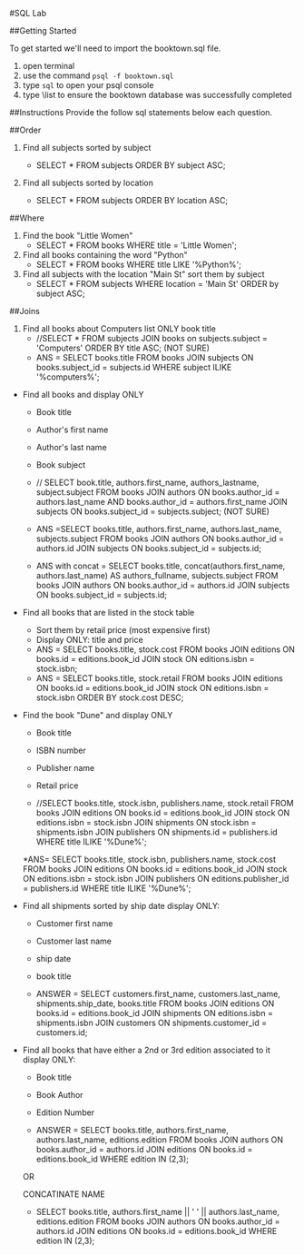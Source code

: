 #SQL Lab


##Getting Started

To get started we'll need to import the booktown.sql file.

1. open terminal
2. use the command `psql -f booktown.sql`
3. type `sql` to open your psql console
4. type \list to ensure the booktown database was successfully completed

##Instructions
Provide the follow sql statements below each question.

##Order
1. Find all subjects sorted by subject

	* SELECT * FROM subjects ORDER BY subject ASC;
	
2. Find all subjects sorted by location
	* SELECT * FROM subjects ORDER BY location ASC; 

##Where
1. Find the book "Little Women"
	* SELECT * FROM books WHERE title = 'Little Women';
2. Find all books containing the word "Python"
	* SELECT * FROM books WHERE title LIKE '%Python%';
3. Find all subjects with the location "Main St" sort them by subject
	* SELECT * FROM subjects WHERE location = 'Main St' ORDER by subject ASC;

##Joins

1. Find all books about Computers list ONLY book title
	* //SELECT * FROM subjects JOIN books on subjects.subject = 'Computers' ORDER BY title ASC; (NOT SURE)
	* ANS = SELECT books.title FROM books JOIN subjects ON books.subject_id = subjects.id WHERE subject ILIKE '%computers%';

* Find all books and display ONLY
	* Book title
	* Author's first name
	* Author's last name
	* Book subject

	* // SELECT book.title, authors.first_name, authors_lastname, subject.subject FROM books JOIN authors ON books.author_id = authors.last_name AND books.author_id = authors.first_name JOIN subjects ON books.subject_id = subjects.subject; (NOT SURE)
	* ANS =SELECT books.title, authors.first_name, authors.last_name, subjects.subject FROM books JOIN authors ON books.author_id = authors.id JOIN subjects ON books.subject_id = subjects.id; 
	* ANS with concat = SELECT books.title, concat(authors.first_name, authors.last_name) AS authors_fullname, subjects.subject FROM books JOIN authors ON books.author_id = authors.id JOIN subjects ON books.subject_id = subjects.id;
	
* Find all books that are listed in the stock table
	* Sort them by retail price (most expensive first)
	* Display ONLY: title and price
	* ANS = SELECT books.title, stock.cost FROM books JOIN editions ON books.id = editions.book_id JOIN stock ON editions.isbn = stock.isbn; 
	* ANS = SELECT books.title, stock.retail FROM books JOIN editions ON books.id = editions.book_id JOIN stock ON editions.isbn = stock.isbn ORDER BY stock.cost DESC;

* Find the book "Dune" and display ONLY
	* Book title
	* ISBN number
	* Publisher name
	* Retail price
	
	* //SELECT books.title, stock.isbn, publishers.name, stock.retail FROM books JOIN editions ON books.id = editions.book_id JOIN stock ON editions.isbn = stock.isbn JOIN shipments ON stock.isbn = shipments.isbn JOIN publishers ON shipments.id = publishers.id WHERE title ILIKE '%Dune%';
	
	*ANS= SELECT books.title, stock.isbn, publishers.name, stock.cost FROM books JOIN editions ON books.id = editions.book_id JOIN stock ON editions.isbn = stock.isbn JOIN publishers ON editions.publisher_id = publishers.id WHERE title ILIKE '%Dune%';  

* Find all shipments sorted by ship date display ONLY:
	* Customer first name
	* Customer last name
	* ship date
	* book title
	
	* ANSWER = SELECT customers.first_name, customers.last_name, shipments.ship_date, books.title FROM books JOIN editions ON books.id = editions.book_id JOIN shipments ON editions.isbn = shipments.isbn JOIN customers ON shipments.customer_id = customers.id; 

* Find all books that have either a 2nd or 3rd edition associated to it display ONLY:
	* Book title
	* Book Author
	* Edition Number
	
	* ANSWER = SELECT books.title, authors.first_name, authors.last_name, editions.edition FROM books JOIN authors ON books.author_id = authors.id JOIN editions ON books.id = editions.book_id WHERE edition IN (2,3);
	
	OR 
	
	CONCATINATE NAME
	
	* SELECT books.title, authors.first_name || ' ' || authors.last_name, editions.edition FROM books JOIN authors ON books.author_id = authors.id JOIN editions ON books.id = editions.book_id WHERE edition IN (2,3);
